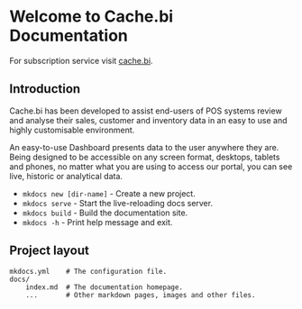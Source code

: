 # Welcome to Cache.bi Documentation

For subscription service visit [cache.bi](https://cache.bi).

## Introduction

Cache.bi has been developed to assist end-users of POS systems review and analyse their sales, 
customer and inventory data in an easy to use and highly customisable environment.

An easy-to-use Dashboard presents data to the user anywhere they are. Being designed to be 
accessible on any screen format, desktops, tablets and phones, no matter what you are using
to access our portal, you can see live, historic or analytical data.

* `mkdocs new [dir-name]` - Create a new project.
* `mkdocs serve` - Start the live-reloading docs server.
* `mkdocs build` - Build the documentation site.
* `mkdocs -h` - Print help message and exit.

## Project layout

    mkdocs.yml    # The configuration file.
    docs/
        index.md  # The documentation homepage.
        ...       # Other markdown pages, images and other files.

